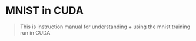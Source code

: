 # MNIST in CUDA

> This is instruction manual for understanding + using the mnist training run
in CUDA
